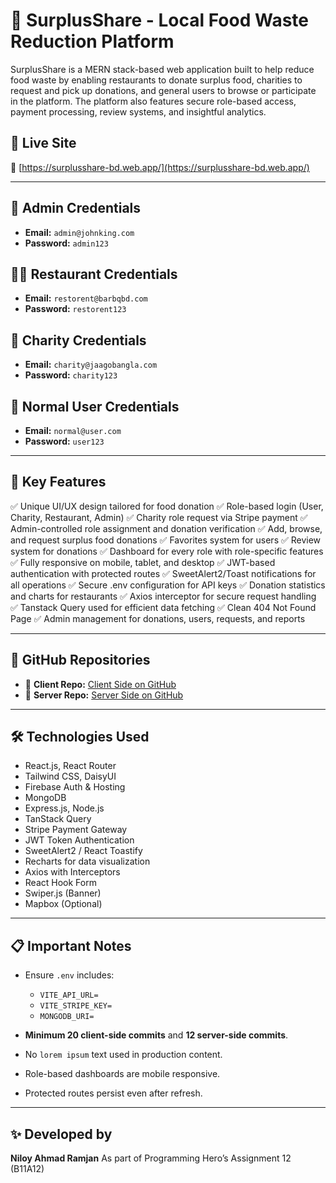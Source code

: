 # 🥗 SurplusShare - Local Food Waste Reduction Platform

SurplusShare is a MERN stack-based web application built to help reduce food waste by enabling restaurants to donate surplus food, charities to request and pick up donations, and general users to browse or participate in the platform. The platform also features secure role-based access, payment processing, review systems, and insightful analytics.

## 🚀 Live Site

🔗 [https://surplusshare-bd.web.app/](https://surplusshare-bd.web.app/)

---

## 👤 Admin Credentials

* **Email:** `admin@johnking.com`
* **Password:** `admin123`

## 👨‍🍳 Restaurant Credentials

* **Email:** `restorent@barbqbd.com`
* **Password:** `restorent123`

## 🏢 Charity Credentials

* **Email:** `charity@jaagobangla.com`
* **Password:** `charity123`

## 👥 Normal User Credentials

* **Email:** `normal@user.com`
* **Password:** `user123`

---

## 🧠 Key Features

✅ Unique UI/UX design tailored for food donation
✅ Role-based login (User, Charity, Restaurant, Admin)
✅ Charity role request via Stripe payment
✅ Admin-controlled role assignment and donation verification
✅ Add, browse, and request surplus food donations
✅ Favorites system for users
✅ Review system for donations
✅ Dashboard for every role with role-specific features
✅ Fully responsive on mobile, tablet, and desktop
✅ JWT-based authentication with protected routes
✅ SweetAlert2/Toast notifications for all operations
✅ Secure .env configuration for API keys
✅ Donation statistics and charts for restaurants
✅ Axios interceptor for secure request handling
✅ Tanstack Query used for efficient data fetching
✅ Clean 404 Not Found Page
✅ Admin management for donations, users, requests, and reports

---

## 📁 GitHub Repositories

* 🔗 **Client Repo:** [Client Side on GitHub](https://github.com/Programming-Hero-Web-Course4/b11a12-client-side-niloyahmadramjan)
* 🔗 **Server Repo:** [Server Side on GitHub](https://github.com/Programming-Hero-Web-Course4/b11a12-server-side-niloyahmadramjan)

---

## 🛠️ Technologies Used

* React.js, React Router
* Tailwind CSS, DaisyUI
* Firebase Auth & Hosting
* MongoDB
* Express.js, Node.js
* TanStack Query
* Stripe Payment Gateway
* JWT Token Authentication
* SweetAlert2 / React Toastify
* Recharts for data visualization
* Axios with Interceptors
* React Hook Form
* Swiper.js (Banner)
* Mapbox (Optional)

---

## 📋 Important Notes

* Ensure `.env` includes:

  * `VITE_API_URL=`
  * `VITE_STRIPE_KEY=`
  * `MONGODB_URI=`
* **Minimum 20 client-side commits** and **12 server-side commits**.
* No `lorem ipsum` text used in production content.
* Role-based dashboards are mobile responsive.
* Protected routes persist even after refresh.

---

## ✨ Developed by

**Niloy Ahmad Ramjan**
As part of Programming Hero’s Assignment 12 (B11A12)
